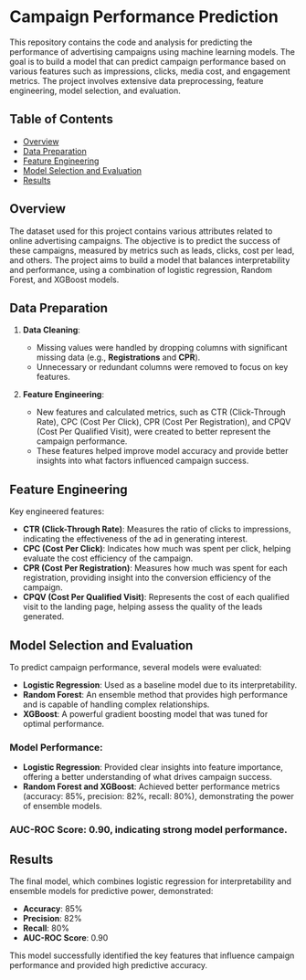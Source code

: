 # Campaign Performance Prediction

This repository contains the code and analysis for predicting the performance of advertising campaigns using machine learning models. The goal is to build a model that can predict campaign performance based on various features such as impressions, clicks, media cost, and engagement metrics. The project involves extensive data preprocessing, feature engineering, model selection, and evaluation.

## Table of Contents

- [Overview](#overview)
- [Data Preparation](#data-preparation)
- [Feature Engineering](#feature-engineering)
- [Model Selection and Evaluation](#model-selection-and-evaluation)
- [Results](#results)

## Overview

The dataset used for this project contains various attributes related to online advertising campaigns. The objective is to predict the success of these campaigns, measured by metrics such as leads, clicks, cost per lead, and others. The project aims to build a model that balances interpretability and performance, using a combination of logistic regression, Random Forest, and XGBoost models.

## Data Preparation

1. **Data Cleaning**: 
   - Missing values were handled by dropping columns with significant missing data (e.g., **Registrations** and **CPR**).
   - Unnecessary or redundant columns were removed to focus on key features.

2. **Feature Engineering**:
   - New features and calculated metrics, such as CTR (Click-Through Rate), CPC (Cost Per Click), CPR (Cost Per Registration), and CPQV (Cost Per Qualified Visit), were created to better represent the campaign performance.
   - These features helped improve model accuracy and provide better insights into what factors influenced campaign success.

## Feature Engineering

Key engineered features:
- **CTR (Click-Through Rate)**: Measures the ratio of clicks to impressions, indicating the effectiveness of the ad in generating interest.
- **CPC (Cost Per Click)**: Indicates how much was spent per click, helping evaluate the cost efficiency of the campaign.
- **CPR (Cost Per Registration)**: Measures how much was spent for each registration, providing insight into the conversion efficiency of the campaign.
- **CPQV (Cost Per Qualified Visit)**: Represents the cost of each qualified visit to the landing page, helping assess the quality of the leads generated.

## Model Selection and Evaluation

To predict campaign performance, several models were evaluated:
- **Logistic Regression**: Used as a baseline model due to its interpretability.
- **Random Forest**: An ensemble method that provides high performance and is capable of handling complex relationships.
- **XGBoost**: A powerful gradient boosting model that was tuned for optimal performance.

### Model Performance:
- **Logistic Regression**: Provided clear insights into feature importance, offering a better understanding of what drives campaign success.
- **Random Forest and XGBoost**: Achieved better performance metrics (accuracy: 85%, precision: 82%, recall: 80%), demonstrating the power of ensemble models.

### AUC-ROC Score: 0.90, indicating strong model performance.

## Results

The final model, which combines logistic regression for interpretability and ensemble models for predictive power, demonstrated:
- **Accuracy**: 85%
- **Precision**: 82%
- **Recall**: 80%
- **AUC-ROC Score**: 0.90

This model successfully identified the key features that influence campaign performance and provided high predictive accuracy.
